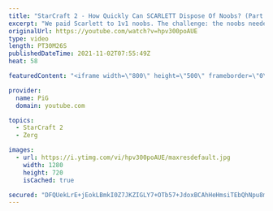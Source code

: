```yaml
---
title: "StarCraft 2 - How Quickly Can SCARLETT Dispose Of Noobs? (Part 1) | Holdout Challenge"
excerpt: "We paid Scarlett to 1v1 noobs. The challenge: the noobs needed to stay in the match as long as possible. Scarlett unleashed her cheesy plays to stop the clock. This Holdout Challenge was a part of  PiG Sty Festival 2021 https://www.pigstarcraft.com/about/pig-sty-festival/  🐷 https://www.patreon.com/PiGSC2"
originalUrl: https://youtube.com/watch?v=hpv300poAUE
type: video
length: PT30M26S
publishedDateTime: 2021-11-02T07:55:49Z
heat: 58

featuredContent: "<iframe width=\"800\" height=\"500\" frameborder=\"0\" src=\"https://www.youtube.com/embed/hpv300poAUE\" allow=\"accelerometer; autoplay; encrypted-media; gyroscope; picture-in-picture\" allowfullscreen></iframe>"

provider:
  name: PiG
  domain: youtube.com

topics:
  - StarCraft 2
  - Zerg

images:
  - url: https://i.ytimg.com/vi/hpv300poAUE/maxresdefault.jpg
    width: 1280
    height: 720
    isCached: true

secured: "DFQUekLrE+jEokLBmkI0Z7JKZIGLY7+OTb57+JdoxBCAhHeHmsiTEbQhNpu8m1XgyCJ4Z4omKYbnjDg6cK/kcZSmQLPBDBMAidC9c1gcTUtYIh5NmuUJ0EaqjXS3s4Vgcvm3AyZ50/8qyaf3El+FiGOHy1irH285o4aLGf/RL2EW0fEHWN8njc9OxinuQb0ozCMNe6e6bXdV9PMBppGzX9foDJamOjb20V1jxdCGy2VWaG+jOzgzSik5nhZgd8Vzuf9tOMFGB1/xFHOpTcQ1eDqzztCnsNOaf4rG7QsdngO+XnnlzFmDj/+fbmjjbtI8muh+V1i4FrpRkG7s4QI76BxQ0MLJYQOYefz9EAsZYexDASnx5nGZ4c4hBl9ONV5zwIqlK2ThtJreq2xczdr2mxGcRUsHji3Ej360d8tCZwQ=;qdtROD+vwKHOAko9BI1KKA=="
---
```


